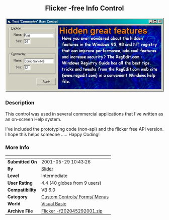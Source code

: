 ﻿<div align="center">

## Flicker \-free Info Control

<img src="PIC2001529947515359.JPG">
</div>

### Description

This control was used in several commercial applications that I've written as an on-screen Help system.

I've included the prototyping code (non-api) and the flicker free API version. I hope this helps someone ..... Happy Coding!
 
### More Info
 


<span>             |<span>
---                |---
**Submitted On**   |2001-05-29 10:43:26
**By**             |[Slider](https://github.com/Planet-Source-Code/PSCIndex/blob/master/ByAuthor/slider.md)
**Level**          |Intermediate
**User Rating**    |4.4 (40 globes from 9 users)
**Compatibility**  |VB 6\.0
**Category**       |[Custom Controls/ Forms/  Menus](https://github.com/Planet-Source-Code/PSCIndex/blob/master/ByCategory/custom-controls-forms-menus__1-4.md)
**World**          |[Visual Basic](https://github.com/Planet-Source-Code/PSCIndex/blob/master/ByWorld/visual-basic.md)
**Archive File**   |[Flicker \-f202045292001\.zip](https://github.com/Planet-Source-Code/slider-flicker-free-info-control__1-23549/archive/master.zip)








